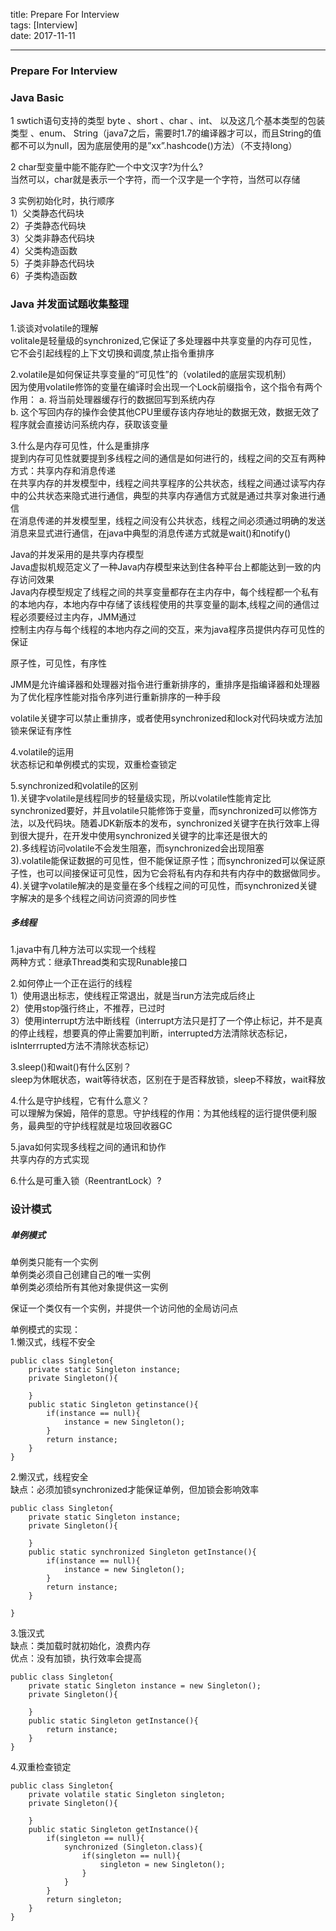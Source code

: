 title: Prepare For Interview  
tags: [Interview]  
date: 2017-11-11  

---
### Prepare For Interview ###

### Java Basic ###  
1 swtich语句支持的类型
byte 、short 、char  、int、 以及这几个基本类型的包装类型 、enum、 String（java7之后，需要时1.7的编译器才可以，而且String的值都不可以为null，因为底层使用的是”xx”.hashcode()方法）（不支持long）  

2 char型变量中能不能存贮一个中文汉字?为什么?  
当然可以，char就是表示一个字符，而一个汉字是一个字符，当然可以存储  

3 实例初始化时，执行顺序  
1）父类静态代码块  
2）子类静态代码块  
3）父类非静态代码块  
4）父类构造函数  
5）子类非静态代码块  
6）子类构造函数  




### Java 并发面试题收集整理 ###  

1.谈谈对volatile的理解  
volitale是轻量级的synchronized,它保证了多处理器中共享变量的内存可见性，它不会引起线程的上下文切换和调度,禁止指令重排序

2.volatile是如何保证共享变量的“可见性”的（volatiled的底层实现机制）  
因为使用volatile修饰的变量在编译时会出现一个Lock前缀指令，这个指令有两个作用：
a. 将当前处理器缓存行的数据回写到系统内存  
b. 这个写回内存的操作会使其他CPU里缓存该内存地址的数据无效，数据无效了程序就会直接访问系统内存，获取该变量  

3.什么是内存可见性，什么是重排序  
提到内存可见性就要提到多线程之间的通信是如何进行的，线程之间的交互有两种方式：共享内存和消息传递  
在共享内存的并发模型中，线程之间共享程序的公共状态，线程之间通过读写内存中的公共状态来隐式进行通信，典型的共享内存通信方式就是通过共享对象进行通信  
在消息传递的并发模型里，线程之间没有公共状态，线程之间必须通过明确的发送消息来显式进行通信，在java中典型的消息传递方式就是wait()和notify()  

Java的并发采用的是共享内存模型  
Java虚拟机规范定义了一种Java内存模型来达到住各种平台上都能达到一致的内存访问效果  
Java内存模型规定了线程之间的共享变量都存在主内存中，每个线程都一个私有的本地内存，本地内存中存储了该线程使用的共享变量的副本,线程之间的通信过程必须要经过主内存，JMM通过  
控制主内存与每个线程的本地内存之间的交互，来为java程序员提供内存可见性的保证  

原子性，可见性，有序性  

JMM是允许编译器和处理器对指令进行重新排序的，重排序是指编译器和处理器为了优化程序性能对指令序列进行重新排序的一种手段  

volatile关键字可以禁止重排序，或者使用synchronized和lock对代码块或方法加锁来保证有序性  

4.volatile的运用  
状态标记和单例模式的实现，双重检查锁定

5.synchronized和volatile的区别  
1).关键字volatile是线程同步的轻量级实现，所以volatile性能肯定比synchronized要好，并且volatile只能修饰于变量，而synchronized可以修饰方法，以及代码块。随着JDK新版本的发布，synchronized关键字在执行效率上得到很大提升，在开发中使用synchronized关键字的比率还是很大的  
2).多线程访问volatile不会发生阻塞，而synchronized会出现阻塞  
3).volatile能保证数据的可见性，但不能保证原子性；而synchronized可以保证原子性，也可以间接保证可见性，因为它会将私有内存和共有内存中的数据做同步。  
4).关键字volatile解决的是变量在多个线程之间的可见性，而synchronized关键字解决的是多个线程之间访问资源的同步性  
##### 多线程 #####  
1.java中有几种方法可以实现一个线程  
两种方式：继承Thread类和实现Runable接口  

2.如何停止一个正在运行的线程  
1）使用退出标志，使线程正常退出，就是当run方法完成后终止  
2）使用stop强行终止，不推荐，已过时  
3）使用interrupt方法中断线程（interrupt方法只是打了一个停止标记，并不是真的停止线程，想要真的停止需要加判断，interrupted方法清除状态标记，isInterrrupted方法不清除状态标记）  

3.sleep()和wait()有什么区别？  
sleep为休眠状态，wait等待状态，区别在于是否释放锁，sleep不释放，wait释放  

4.什么是守护线程，它有什么意义？  
可以理解为保姆，陪伴的意思。守护线程的作用：为其他线程的运行提供便利服务，最典型的守护线程就是垃圾回收器GC  

5.java如何实现多线程之间的通讯和协作  
共享内存的方式实现  

6.什么是可重入锁（ReentrantLock）?  

### 设计模式 ###  

##### 单例模式 #####  

单例类只能有一个实例  
单例类必须自己创建自己的唯一实例  
单例类必须给所有其他对象提供这一实例  

保证一个类仅有一个实例，并提供一个访问他的全局访问点  

单例模式的实现：  
1.懒汉式，线程不安全  

```
public class Singleton{  
    private static Singleton instance;  
    private Singleton(){

    }
    public static Singleton getinstance(){
        if(instance == null){
            instance = new Singleton();
        }
        return instance;
    }
}
```
2.懒汉式，线程安全  
缺点：必须加锁synchronized才能保证单例，但加锁会影响效率  

```
public class Singleton{
    private static Singleton instance;
    private Singleton(){

    }
    public static synchronized Singleton getInstance(){
        if(instance == null){
            instance = new Singleton();
        }
        return instance;
    }

}
```
3.饿汉式  
缺点：类加载时就初始化，浪费内存  
优点：没有加锁，执行效率会提高  
```
public class Singleton{
    private static Singleton instance = new Singleton();
    private Singleton(){

    }
    public static Singleton getInstance(){
        return instance;
    }
}
```  
4.双重检查锁定  
```
public class Singleton{
    private volatile static Singleton singleton;
    private Singleton(){

    }
    public static Singleton getInstance(){
        if(singleton == null){
            synchronized (Singleton.class){
                if(singleton == null){
                    singleton = new Singleton();
                }
            }
        }
        return singleton;
    }
}
```
